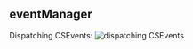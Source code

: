 ## eventManager

Dispatching CSEvents:
![dispatching CSEvents](https://thumbs.gfycat.com/UniformOnlyIndianskimmer-size_restricted.gif)
